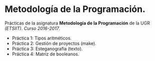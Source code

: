 # Metodología de la Programación.

Prácticas de la asignatura **Metodología de la Programación** de la UGR *(ETSIIT)*. *Curso 2016-2017*.

+ Práctica 1: Tipos aritméticos.
+ Práctica 2: Gestión de proyectos (make).
+ Práctica 3: Esteganografía (texto).
+ Práctica 4: Matriz de booleanos.
